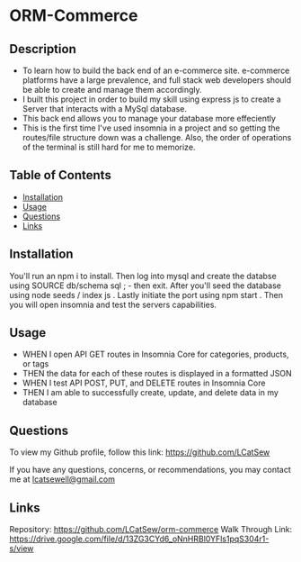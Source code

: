 # ORM-Commerce

## Description
    
- To learn how to build the back end of an e-commerce site. e-commerce platforms have a large prevalence, and full stack web developers should be able to create and manage them accordingly.
- I built this project in order to build my skill using express js to create a Server that interacts with a MySql database.
- This back end allows you to manage your database more effeciently
- This is the first time I've used insomnia in a project and so getting the routes/file structure down was a challenge. Also, the order of operations of the terminal is still hard for me to memorize.

## Table of Contents

- [Installation](#installation)
- [Usage](#usage)
- [Questions](#questions)
- [Links](#links)


## Installation

You'll run an npm i to install. Then log into mysql and create the databse using SOURCE db/schema sql ; - then exit. After you'll seed the database using node seeds / index js . Lastly initiate the port using npm start . Then you will open insomnia and test the servers capabilities.

## Usage

- WHEN I open API GET routes in Insomnia Core for categories, products, or tags
- THEN the data for each of these routes is displayed in a formatted JSON
- WHEN I test API POST, PUT, and DELETE routes in Insomnia Core
- THEN I am able to successfully create, update, and delete data in my database

## Questions 

To view my Github profile, follow this link: https://github.com/LCatSew

If you have any questions, concerns, or recommendations, you may contact me at lcatsewell@gmail.com  

## Links

Repository: https://github.com/LCatSew/orm-commerce
Walk Through Link: https://drive.google.com/file/d/13ZG3CYd6_oNnHRBl0YFls1pqS304r1-s/view
